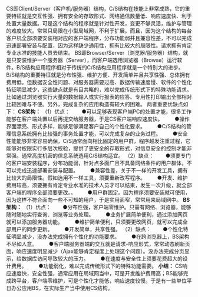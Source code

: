 CS即Client/Server（客户机/服务器）结构，C/S结构在技能上非常成熟，它的重要特征就是交互性强、拥有安全的存取形式、网络通信数量低、响应速度快、利于处置大量数据。可是这个结构的程序就是针对性开发，变更不够灵活，维护与管理的难度较大。常常只局限在小型局域网，不利于扩展。而且，因为这个结构的每台客户机全部须要安装相对应的客户端程序，分布功能弱并且兼容性差，不可以完成迅速部署安装与配置，因为这样缺少通用性，拥有比较大的局限性。请求拥有肯定专业水准的技能人员去结束。
BS即Browser/Server（浏览器/服务器）结构，就是只安装维护一个服务器（Server），而客户端选用浏览器（Browse）运行软件。B/S结构应用程序相对于传统的C/S结构应用程序就是一个特别大的进步。 B/S结构的重要特征就是分布性强、维护方便、开发简单并且共享性强、总体拥有费用低。但数据安全性问题、对服务器需要过高、数据传输速度慢、软件的个性化特征明显减少，这些缺点就是有目共睹的，难以完成传统形式下的特殊功能请求。比如通过浏览器实行大量的数据输入或实行报表的应答、专用性打印输出全部相对比较困难与不便。另外，完成复杂的应用构造有较大的困难。
两者重要优缺点如下：
**CS架构：**
（1）优点：
　　●可以足够表现客户端PC的处置才能，很多工作能够在客户端处置以后再提交给服务器，于是CS客户端响应速度快。
　　●操作界面漂亮、形式多样，能够足够满足客户自己的个性化要求。
　　●C/S结构的管理信息系统拥有比较强的事务处置才能，可以完成复杂的业务过程。
　　●安全性能能够非常容易确保，C/S通常面向相比固定的用户群，程序越发注重过程，它能够对权限实行多层次校验，提供了更安全的存取形式，对信息安全的控制才能非常强。通常高度机密的信息系统选用C/S结构适宜。
（2）缺点：
　　●须要专门的客户端安装程序，分布功能弱，针对点多面广且不具备网络条件的用户群体，不可以完成迅速部署安装与配置。
　　●兼容性差，关于不一样的开发工具，拥有比较大的局限性。假如选用不一样工具，须要重新改写程序。
　　●开发、维护费用较高，须要拥有肯定专业水准的技术人员才可以结束，发生一次升级，就全部客户端的程序全部须要更改。。
　　●用户群固定。因为程序须要安装就可使用，因为这样不符合面向一些不可知的用户，于是实用面窄，常常用来局域网中。
**BS架构：**
（1）优点：
　　●分布性强，客户端零维护。只需有网络、浏览器，能够随时随地实行查询、浏览等业务处理。
　　●业务扩展简单便利，通过添加网页就可以添加服务器功能。
　　●维护简单便利，只须要更改网页，就可以完成全部用户的同步更新。
　　●开发简单，共享性强。
（2）缺点：
　　●个性化特征明显减少，没办法完成拥有个性化的功能要求。
　　●在跨浏览器上，BS架构不尽如人意。
　　●客户端服务器端的交互就是请求-响应形式，常常动态刷新页面，响应速度明显减少（Ajax能够肯定程度上处理这个问题）。没办法完成分页显示，给数据库访问导致较大的压力。
　　●在速度与安全性上须要花费超大的设计费用。
　　●功能弱化，难以完成传统形式下的特殊功能需要。
**小结：**
CS响应速度快，安全性强，通常应用在局域网当中，可是开发维护费用高；BS能够完成跨平台，客户端零维护，可是个性化才能低，响应速度较慢。于是有一些单位平日办公应用BS，在实际生产当中使用CS结构。
